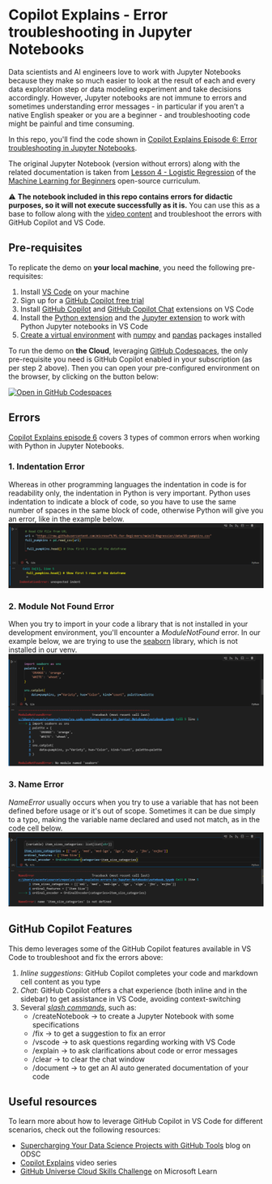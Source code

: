 # Copilot Explains - Error troubleshooting in Jupyter Notebooks

Data scientists and AI engineers love to work with Jupyter Notebooks because they make so much easier to look at the result of each and every data exploration step or data modeling experiment and take decisions accordingly.
However, Jupyter notebooks are not immune to errors and sometimes understanding error messages - in particular if you aren’t a native English speaker or you are a beginner - and troubleshooting code might be painful and time consuming. 

In this repo, you'll find the code shown in [Copilot Explains Episode 6: Error troubleshooting in Jupyter Notebooks]().

The original Jupyter Notebook (version without errors) along with the related documentation is taken from [Lesson 4 - Logistic Regression](https://github.com/microsoft/ML-For-Beginners/tree/main/2-Regression/4-Logistic/?WT.mc_id=academic-111460-cacaste) of the [Machine Learning for Beginners](https://github.com/microsoft/ML-For-Beginners//?WT.mc_id=academic-111460-cacaste) open-source curriculum.

⚠️ **The notebook included in this repo contains errors for didactic purposes, so it will not execute successfully as it is.** You can use this as a base to follow along with the [video content]() and troubleshoot the errors with GitHub Copilot and VS Code. 

## Pre-requisites
To replicate the demo on **your local machine**, you need the following pre-requisites:
1. Install [VS Code](https://code.visualstudio.com/) on your machine
2. Sign up for a [GitHub Copilot free trial](https://github.com/github-copilot/signup/?WT.mc_id=academic-111460-cacaste) 
3. Install [GitHub Copilot](https://marketplace.visualstudio.com/items?itemName=GitHub.copilot&WT.mc_id=academic-111460-cacaste) and [GitHub Copilot Chat](https://marketplace.visualstudio.com/items?itemName=GitHub.copilot-chat&WT.mc_id=academic-111460-cacaste) extensions on VS Code
4. Install the [Python extension](https://marketplace.visualstudio.com/items?itemName=ms-python.python&WT.mc_id=academic-111460-cacaste) and the [Jupyter extension](https://marketplace.visualstudio.com/items?itemName=ms-toolsai.jupyter&WT.mc_id=academic-111460-cacaste) to work with Python Jupyter notebooks in VS Code 
5. [Create a virtual environment](https://code.visualstudio.com/docs/python/environments#_using-the-create-environment-command) with [numpy](https://pypi.org/project/numpy/) and [pandas](https://pypi.org/project/pandas/) packages installed

To run the demo on **the Cloud**, leveraging [GitHub Codespaces](https://github.com/features/codespaces/?WT.mc_id=academic-111460-cacaste), the only pre-requisite you need is GitHub Copilot enabled in your subscription (as per step 2 above). Then you can open your pre-configured environment on the browser, by clicking on the button below:

[![Open in GitHub Codespaces](https://github.com/codespaces/badge.svg)](https://github.com/codespaces/new?hide_repo_select=true&ref=main&repo=709249360)

## Errors
[Copilot Explains episode 6]() covers 3 types of common errors when working with Python in Jupyter Notebooks.

### 1. Indentation Error
Whereas in other programming languages the indentation in code is for readability only, the indentation in Python is very important. Python uses indentation to indicate a block of code, so you have to use the same number of spaces in the same block of code, otherwise Python will give you an error, like in the example below.
![Indentation Error Example](./images/IndentationError.png)

### 2. Module Not Found Error
When you try to import in your code a library that is not installed in your development environment, you'll encounter a _ModuleNotFound_ error. In our example below, we are trying to use the [seaborn](https://seaborn.pydata.org/) library, which is not installed in our venv.
![Module Not Found Error Example](./images/ModuleNotFound.png)

### 3. Name Error
_NameError_ usually occurs when you try to use a variable that has not been defined before usage or it's out of scope. Sometimes it can be due simply to a typo, making the variable name declared and used not match, as in the code cell below.
![Name Error Example](./images/NameError.png)

## GitHub Copilot Features
This demo leverages some of the GitHub Copilot features available in VS Code to troubleshoot and fix the errors above:

1. *Inline suggestions*: GitHub Copilot completes your code and markdown cell content as you type
2. *Chat*: GitHub Copilot offers a chat experience (both inline and in the sidebar) to get assistance in VS Code, avoiding context-switching
3. Several [*slash commands*](https://code.visualstudio.com/docs/editor/github-copilot#_slash-commands), such as:
   - /createNotebook -> to create a Jupyter Notebook with some specifications
   - /fix -> to get a suggestion to fix an error
   - /vscode -> to ask questions regarding working with VS Code
   - /explain -> to ask clarifications about code or error messages
   - /clear -> to clear the chat window
   - /document -> to get an AI auto generated documentation of your code

## Useful resources
To learn more about how to leverage GitHub Copilot in VS Code for different scenarios, check out the following resources:
- [Supercharging Your Data Science Projects with GitHub Tools](https://opendatascience.com/supercharging-your-data-science-projects-with-github-tools/?WT.mc_id=academic-111460-cacaste) blog on ODSC
- [Copilot Explains](https://www.youtube.com/watch?v=2cf02fD96bM&list=PLj6YeMhvp2S79zZvNkatCxVAvALHDwsn3/?WT.mc_id=academic-111460-cacaste) video series
- [GitHub Universe Cloud Skills Challenge](https://learn.microsoft.com/en-gb/training/challenges?id=ef5f9f41-0818-4895-9217-79d19827a322&WT.mc_id=academic-111460-cacaste) on Microsoft Learn



